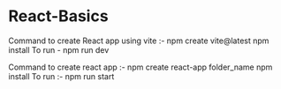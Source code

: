 # React-Basics
Command to create React app using vite :- npm create vite@latest
npm install
To run - npm run dev

Command to create react app :- npm create react-app folder_name
npm install
To run :- npm run start